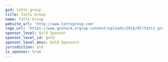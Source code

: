 ```yaml
---
gid: tatts_group
title: Tatts Group
name: Tatts Group
website_url: 'http://www.tattsgroup.com'
logo_url: 'https://www.govhack.org/wp-content/uploads/2016/07/tatts_group.png'
sponsor_level: Gold Sponsor
sponsor_level_id: gold
sponsor_level_desc: Gold Sponsors
jurisdiction: qld
is_sponsor: true
---
```

